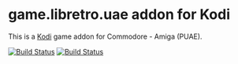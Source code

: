 # game.libretro.uae addon for Kodi

This is a [Kodi](http://kodi.tv) game addon for Commodore - Amiga (PUAE).

[![Build Status](https://travis-ci.org/kodi-game/game.libretro.uae.svg?branch=master)](https://travis-ci.org/kodi-game/game.libretro.uae)
[![Build Status](https://ci.appveyor.com/api/projects/status/github/kodi-game/game.libretro.uae?svg=true)](https://ci.appveyor.com/project/kodi-game/game-libretro-uae)
